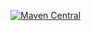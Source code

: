 [![Maven Central](https://maven-badges.herokuapp.com/maven-central/com.surenpi.autotest/autotest.report.html/badge.svg)](https://maven-badges.herokuapp.com/maven-central/com.surenpi.autotest/autotest.report.html)
